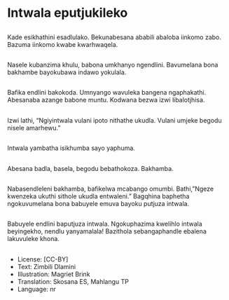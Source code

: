 # Intwala eputjukileko

##
Kade esikhathini esadlulako.
Bekunabesana ababili abaloba
iinkomo zabo.
Bazuma iinkomo kwabe
kwarhwaqela.

##
Nasele kubanzima khulu,
babona umkhanyo ngendlini.
Bavumelana bona bakhambe
bayokubawa indawo yokulala.

##
Bafika endlini bakokoda.
Umnyango wavuleka bangena
ngaphakathi.
Abesanaba azange babone
muntu. Kodwana bezwa izwi
libalotjhisa.

##
Izwi lathi, “Ngiyintwala vulani
ipoto nithathe ukudla. Vulani
umjeke begodu nisele
amarhewu.”

##
Intwala yambatha isikhumba
sayo yaphuma.

##
Abesana badla, basela, begodu
bebathokoza.
Bakhamba.

##
Nabasendleleni bakhamba,
bafikelwa mcabango omumbi.
Bathi,”Ngeze kwenzeka ukuthi
sithole ukudla entwaleni.”
Bagqhina baphetha
ngokuvumelana bona babuyele
emuva bayoku putjuza intwala.

##
Babuyele endlini baputjuza
intwala.
Ngokuphazima kwelihlo intwala
beyingekho, nendlu
yanyamalala!
Bazithola sebangaphandle
ebalena lakuvuleke khona.

##
* License: [CC-BY]
* Text: Zimbili Dlamini
* Illustration: Magriet Brink
* Translation: Skosana ES, Mahlangu TP
* Language: nr
